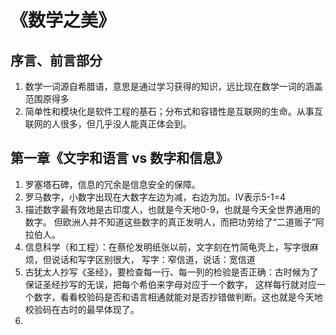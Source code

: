 # 《数学之美》
## 序言、前言部分
1. 数学一词源自希腊语，意思是通过学习获得的知识，远比现在数学一词的涵盖范围原得多
2. 简单性和模块化是软件工程的基石；分布式和容错性是互联网的生命。从事互联网的人很多，但几乎没人能真正体会到。
## 第一章《文字和语言 vs 数字和信息》
1. 罗塞塔石碑，信息的冗余是信息安全的保障。
2. 罗马数字，小数字出现在大数字左边为减，右边为加。Ⅳ表示5-1=4
3. 描述数字最有效地是古印度人，也就是今天地0-9，也就是今天全世界通用的数字。
    但欧洲人并不知道这些数字的真正发明人，而把功劳给了“二道贩子”阿拉伯人。
4. 信息科学（和工程）：在蔡伦发明纸张以前，文字刻在竹简龟壳上，写字很麻烦，但说话和写字区别很大，
    写字：窄信道，说话：宽信道
5. 古犹太人抄写《圣经》，要检查每一行、每一列的检验是否正确：古时候为了保证圣经抄写的无误，把每个希伯来字母对应于一个数字，
    这样每行就对应一个数字，看看校验码是否和语言相通就能对是否抄错做判断。这也就是今天地校验码在古时的最早体现了。
6.    